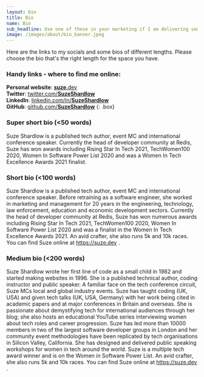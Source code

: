 ```yaml
---
layout: bio
title: Bio
name: Bio
sub_headline: Use one of these in your marketing if I am delivering something for you.
image: /images/about/bio_banner.jpeg
---
```


Here are the links to my socials and some bios of different lengths.  Please choose the bio that's the right length for the space you have.

### Handy links - where to find me online:
**Personal website**: [**suze**.dev](https://suze.dev)<br>
**Twitter**: [twitter.com/**SuzeShardlow**](https://twitter.com/SuzeShardlow)<br>
**LinkedIn**: [linkedin.com/in/**SuzeShardlow**](https://linkedin.com/in/SuzeShardlow)<br>
**GitHub**: [github.com/**SuzeShardlow**](https://github.com/SuzeShardlow)
{: .box}

### Super short bio (<50 words)

Suze Shardlow is a published tech author, event MC and international conference speaker.  Currently the head of developer community at Redis, Suze has won awards including Rising Star In Tech 2021, TechWomen100 2020, Women In Software Power List 2020 and was a Women In Tech Excellence Awards 2021 finalist.

### Short bio (<100 words)
Suze Shardlow is a published tech author, event MC and international conference speaker.  Before retraining as a software engineer, she worked in marketing and management for 20 years in the engineering, technology, law enforcement, education and economic development sectors.  Currently the head of developer community at Redis, Suze has won numerous awards including Rising Star In Tech 2021, TechWomen100 2020, Women In Software Power List 2020 and was a finalist in the Women In Tech Excellence Awards 2021.  An avid crafter, she also runs 5k and 10k races.  You can find Suze online at https://suze.dev .

### Medium bio (<200 words)
Suze Shardlow wrote her first line of code as a small child in 1982 and started making websites in 1996.  She is a published technical author, coding instructor and public speaker.  A familiar face on the tech conference circuit, Suze MCs local and global industry events.  Suze has taught coding (UK, USA) and given tech talks (UK, USA, Germany) with her work being cited in academic papers and at major conferences in Britain and overseas.  She is passionate about demystifying tech for international audiences through her blog; she also hosts an educational YouTube series interviewing women about tech roles and career progression.  Suze has led more than 10000 members in two of the largest software developer groups in London and her community event methodologies have been replicated by tech organisations in Silicon Valley, California.  She has designed and delivered public speaking workshops for women in tech around the world.  Suze is a multiple tech award winner and is on the Women in Software Power List.  An avid crafter, she also runs 5k and 10k races.  You can find Suze online at https://suze.dev .
